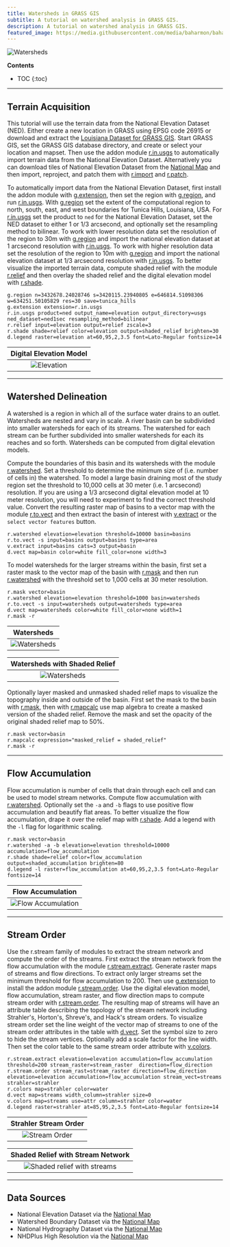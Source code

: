 ```yaml
---
title: Watersheds in GRASS GIS
subtitle: A tutorial on watershed analysis in GRASS GIS.
description: A tutorial on watershed analysis in GRASS GIS.
featured_image: https://media.githubusercontent.com/media/baharmon/baharmon.github.io/master/images/
---
```


![Watersheds](https://media.githubusercontent.com/media/baharmon/baharmon.github.io/master/images/tunica-hills/elevation-with-streams.png)

**Contents**
* TOC
{:toc}

---

## Terrain Acquisition
This tutorial will use the terrain data
from the National Elevation Dataset (NED).
Either create a new location in GRASS using EPSG code 26915
or download and extract the <i class="ms ms-database"></i>
[Louisiana Dataset for GRASS GIS](https://zenodo.org/record/3359620/files/louisiana-dataset.zip?download=1).
Start <i class="ms ms-grass-gis"></i> GRASS GIS,
set the GRASS GIS database directory,
and create or select your location and mapset.
Then use the addon module
[r.in.usgs](https://grass.osgeo.org/grass-stable/manuals/addons/r.in.usgs.html)
to automatically import terrain data from the National Elevation Dataset.
Alternatively you can download tiles of National Elevation Dataset
from the [National Map](https://viewer.nationalmap.gov/basic/)
and then import, reproject, and patch them with
[r.import](https://grass.osgeo.org/grass-stable/manuals/r.import.html)
and [r.patch](https://grass.osgeo.org/grass-stable/manuals/r.patch.html).

To automatically import data from the National Elevation Dataset,
first install the addon module with
[g.extension](https://grass.osgeo.org/grass-stable/manuals/g.extension.html),
then set the region with
[g.region](https://grass.osgeo.org/grass-stable/manuals/g.region.html),
and run
[r.in.usgs](https://grass.osgeo.org/grass-stable/manuals/addons/r.in.usgs.html).
With [g.region](https://grass.osgeo.org/grass-stable/manuals/g.region.html)
set the extent of the computational region
to north, south, east, and west boundaries
for Tunica Hills, Louisiana, USA.
For [r.in.usgs](https://grass.osgeo.org/grass-stable/manuals/addons/r.in.usgs.html)
set the product to `ned` for the National Elevation Dataset,
set the NED dataset to either 1 or 1/3 arcsecond,
and optionally set the resampling method to bilinear.
To work with lower resolution data
set the resolution of the region to 30m
with [g.region](https://grass.osgeo.org/grass-stable/manuals/g.region.html)
and import the national elevation dataset
at 1 arcsecond resolution with
[r.in.usgs](https://grass.osgeo.org/grass-stable/manuals/addons/r.in.usgs.html).
To work with higher resolution data
set the resolution of the region to 10m
with [g.region](https://grass.osgeo.org/grass-stable/manuals/g.region.html)
and import the national elevation dataset
at 1/3 arcsecond resolution with
[r.in.usgs](https://grass.osgeo.org/grass-stable/manuals/addons/r.in.usgs.html).
To better visualize the imported terrain data,
compute shaded relief with the module
[r.relief](https://grass.osgeo.org/grass-stable/manuals/r.relief.html)
and then overlay the shaded relief and the digital elevation model with
[r.shade](https://grass.osgeo.org/grass-stable/manuals/r.shade.html).
```
g.region n=3432678.24028746 s=3420115.23940805 e=646814.51098306 w=634251.50105829 res=30 save=tunica_hills
g.extension extension=r.in.usgs
r.in.usgs product=ned output_name=elevation output_directory=usgs ned_dataset=ned1sec resampling_method=bilinear
r.relief input=elevation output=relief zscale=3
r.shade shade=relief color=elevation output=shaded_relief brighten=30
d.legend raster=elevation at=60,95,2,3.5 font=Lato-Regular fontsize=14
```

| Digital Elevation Model |
|:---:|
| ![Elevation](https://media.githubusercontent.com/media/baharmon/baharmon.github.io/master/images/tunica-hills/elevation.png) |

---

## Watershed Delineation
A watershed is a region
in which all of the surface water
drains to an outlet.
Watersheds are nested and vary in scale.
A river basin can be subdivided
into smaller watersheds for each of its streams.
The watershed for each stream can be further subdivided
into smaller watersheds for each its reaches
and so forth.
Watersheds can be computed from digital elevation models.

Compute the boundaries of this basin and its watersheds with the module
[r.watershed](https://grass.osgeo.org/grass-stable/manuals/r.watershed.html).
Set a threshold to determine the minimum size of
(i.e. number of cells in) the watershed.
To model a large basin draining most of the study region
set the threshold to 10,000 cells
at 30 meter (i.e. 1 arcsecond) resolution.
If you are using a 1/3 arcsecond digital elevation model
at 10 meter resolution,
you will need to experiment to find the correct threshold value.
Convert the resulting raster map of basins to a vector map
with the module [r.to.vect](https://grass.osgeo.org/grass-stable/manuals/r.to.vect)
and then extract the basin of interest with
[v.extract](https://grass.osgeo.org/grass-stable/manuals/v.extract)
or the `select vector features` button.  
```
r.watershed elevation=elevation threshold=10000 basin=basins
r.to.vect -s input=basins output=basins type=area
v.extract input=basins cats=3 output=basin
d.vect map=basin color=white fill_color=none width=3
```

To model watersheds for the larger streams within the basin,
first set a raster mask to the vector map of the basin
with [r.mask](https://grass.osgeo.org/grass-stable/manuals/r.mask.html)
and then run
[r.watershed](https://grass.osgeo.org/grass-stable/manuals/r.watershed.html)
with the threshold set to 1,000 cells at 30 meter resolution.
```
r.mask vector=basin
r.watershed elevation=elevation threshold=1000 basin=watersheds
r.to.vect -s input=watersheds output=watersheds type=area
d.vect map=watersheds color=white fill_color=none width=1
r.mask -r
```

| Watersheds |
|:---:|
| ![Watersheds](https://media.githubusercontent.com/media/baharmon/baharmon.github.io/master/images/tunica-hills/watershed-raster.png) |

| Watersheds with Shaded Relief|
|:---:|
| ![Watersheds](https://media.githubusercontent.com/media/baharmon/baharmon.github.io/master/images/tunica-hills/masked-watersheds.png) |


Optionally layer masked and unmasked shaded relief maps
to visualize the topography inside and outside of the basin.
First set the mask to the basin
with [r.mask](https://grass.osgeo.org/grass-stable/manuals/r.mask.html),
then
with [r.mapcalc](https://grass.osgeo.org/grass-stable/manuals/r.mapcalc.html)
use map algebra to create a masked version of the shaded relief.
Remove the mask and set the opacity of the original shaded relief map to 50%.
```
r.mask vector=basin
r.mapcalc expression="masked_relief = shaded_relief"
r.mask -r
```

---

## Flow Accumulation
Flow accumulation is number of cells that drain through each cell
and can be used to model stream networks.
Compute flow accumulation with
[r.watershed](https://grass.osgeo.org/grass-stable/manuals/r.watershed.html).
Optionally set the `-a` and `-b` flags
to use positive flow accumulation and beautify flat areas.
To better visualize the flow accumulation,
drape it over the relief map with
[r.shade](https://grass.osgeo.org/grass-stable/manuals/r.shade.html).
Add a legend with the `-l` flag for logarithmic scaling.
```
r.mask vector=basin
r.watershed -a -b elevation=elevation threshold=10000 accumulation=flow_accumulation
r.shade shade=relief color=flow_accumulation output=shaded_accumulation brighten=80
d.legend -l raster=flow_accumulation at=60,95,2,3.5 font=Lato-Regular fontsize=14
```

| Flow Accumulation |
|:---:|
| ![Flow Accumulation](https://media.githubusercontent.com/media/baharmon/baharmon.github.io/master/images/tunica-hills/flow-accumulation.png) |

---

## Stream Order
Use the r.stream
family of modules to extract the stream network
and compute the order of the streams.
First extract the stream network from the flow accumulation with the module
[r.stream.extract](https://grass.osgeo.org/grass-stable/manuals/r.stream.extract.html).
Generate raster maps of streams and flow directions.
To extract only larger streams
set the minimum threshold for flow accumulation to 200.
Then use [g.extension](https://grass.osgeo.org/grass-stable/manuals/g.extension.html)
to install the addon module
[r.stream.order](https://grass.osgeo.org/grass-stable/manuals/addons/r.stream.order.html).
Use the digital elevation model, flow accumulation, stream raster,
and flow direction maps
to compute stream order with
[r.stream.order](https://grass.osgeo.org/grass-stable/manuals/addons/r.stream.order.html).
The resulting map of streams will have an attribute table
describing the topology of the stream network including
Strahler's, Horton's, Shreve's, and Hack's stream orders.
To visualize stream order
set the line weight of the vector map of streams
to one of the stream order attributes in the table
with [d.vect](https://grass.osgeo.org/grass-stable/manuals/d.vect.html).
Set the symbol size to zero to hide the stream vertices.
Optionally add a scale factor for the line width.
Then set the color table to the same stream order attribute with
[v.colors](https://grass.osgeo.org/grass-stable/manuals/v.colors.html).

```
r.stream.extract elevation=elevation accumulation=flow_accumulation threshold=200 stream_raster=stream_raster  direction=flow_direction
r.stream.order stream_rast=stream_raster direction=flow_direction elevation=elevation accumulation=flow_accumulation stream_vect=streams strahler=strahler
r.colors map=strahler color=water
d.vect map=streams width_column=strahler size=0
v.colors map=streams use=attr column=strahler color=water
d.legend raster=strahler at=85,95,2,3.5 font=Lato-Regular fontsize=14
```

| Strahler Stream Order |
|:---:|
| ![Stream Order](https://media.githubusercontent.com/media/baharmon/baharmon.github.io/master/images/tunica-hills/stream-order-legend.png) |


| Shaded Relief with Stream Network |
|:---:|
| ![Shaded relief with streams](https://media.githubusercontent.com/media/baharmon/baharmon.github.io/master/images/tunica-hills/elevation-with-streams.png) |

---

## Data Sources
* National Elevation Dataset via the [National Map](https://viewer.nationalmap.gov/basic/)
* Watershed Boundary Dataset via the [National Map](https://viewer.nationalmap.gov/basic/)
* National Hydrography Dataset via the [National Map](https://viewer.nationalmap.gov/basic/)
* NHDPlus High Resolution via the [National Map](https://viewer.nationalmap.gov/basic/)
